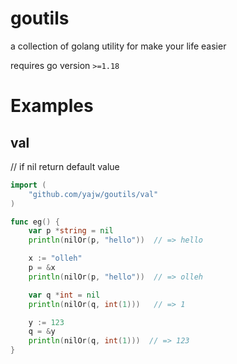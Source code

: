 # goutils
a collection of golang utility for make your life easier

requires go version `>=1.18`

# Examples


## val

// if nil return default value
```go
import (
    "github.com/yajw/goutils/val"
)

func eg() {
	var p *string = nil
	println(nilOr(p, "hello"))  // => hello

	x := "olleh"
	p = &x
	println(nilOr(p, "hello"))  // => olleh

	var q *int = nil
	println(nilOr(q, int(1)))   // => 1

	y := 123
	q = &y
	println(nilOr(q, int(1)))  // => 123
}
```
